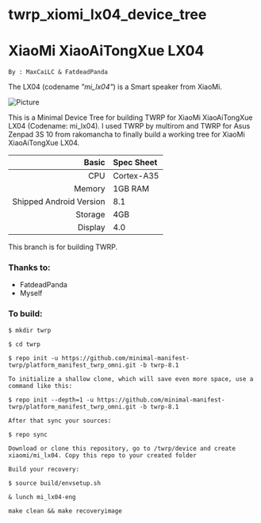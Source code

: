 # twrp_xiomi_lx04_device_tree
XiaoMi XiaoAiTongXue LX04
===============
```
By : MaxCaiLC & FatdeadPanda
```
The LX04 (codename _"mi_lx04"_) is a Smart speaker from XiaoMi.

![Picture](https://raw.githubusercontent.com/mouZhe/twrp_device_xiaomi_mi_lx04/main/device.jpg)

This is a Minimal Device Tree for building TWRP for XiaoMi XiaoAiTongXue LX04 (Codename: mi_lx04). I used TWRP by multirom and TWRP for Asus Zenpad 3S 10 from rakomancha to finally build a working tree for XiaoMi XiaoAiTongXue LX04.

Basic        | Spec Sheet
------------:|:------------------------
CPU          | Cortex-A35 | Quad-Core | MT8167
Memory       | 1GB RAM
Shipped Android Version | 8.1
Storage      | 4GB
Display      | 4.0

This branch is for building TWRP.

### Thanks to:
 * FatdeadPanda
 * Myself

### To build: 

```
$ mkdir twrp

$ cd twrp

$ repo init -u https://github.com/minimal-manifest-twrp/platform_manifest_twrp_omni.git -b twrp-8.1

To initialize a shallow clone, which will save even more space, use a command like this:

$ repo init --depth=1 -u https://github.com/minimal-manifest-twrp/platform_manifest_twrp_omni.git -b twrp-8.1

After that sync your sources:

$ repo sync

Download or clone this repository, go to /twrp/device and create xiaomi/mi_lx04. Copy this repo to your created folder

Build your recovery:

$ source build/envsetup.sh

& lunch mi_lx04-eng

make clean && make recoveryimage
```
